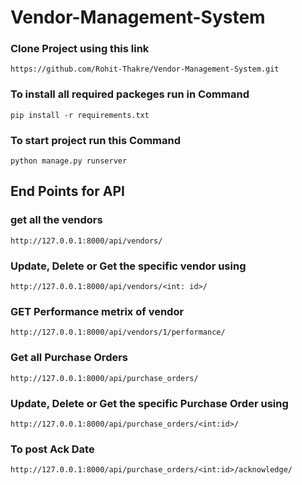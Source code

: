 # Vendor-Management-System

### Clone Project using this link
```
https://github.com/Rohit-Thakre/Vendor-Management-System.git
```

### To install all required packeges run in Command
```
pip install -r requirements.txt
```

### To start project run this Command
```
python manage.py runserver 
```

## End Points for API

### get all the vendors 
```
http://127.0.0.1:8000/api/vendors/
```

### Update, Delete or Get the specific vendor using  
```
http://127.0.0.1:8000/api/vendors/<int: id>/
```

### GET Performance metrix of vendor
```
http://127.0.0.1:8000/api/vendors/1/performance/
```

### Get all Purchase Orders
```
http://127.0.0.1:8000/api/purchase_orders/
```

### Update, Delete or Get the specific Purchase Order using
```
http://127.0.0.1:8000/api/purchase_orders/<int:id>/
```

### To post Ack Date
```
http://127.0.0.1:8000/api/purchase_orders/<int:id>/acknowledge/
```



